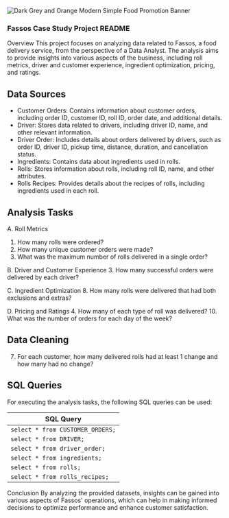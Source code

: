 ![Dark Grey and Orange Modern Simple Food Promotion Banner](https://github.com/anauhwar/Fassos-Analytics-Project/assets/64798462/f62f7581-bac4-4a01-8d82-0e2acadff3d4)





### Fassos Case Study Project README

 Overview
This project focuses on analyzing data related to Fassos, a food delivery service, from the perspective of a Data Analyst. The analysis aims to provide insights into various aspects of the business, including roll metrics, driver and customer experience, ingredient optimization, pricing, and ratings.

 ## Data Sources
- Customer Orders: Contains information about customer orders, including order ID, customer ID, roll ID, order date, and additional details.
- Driver: Stores data related to drivers, including driver ID, name, and other relevant information.
- Driver Order: Includes details about orders delivered by drivers, such as order ID, driver ID, pickup time, distance, duration, and cancellation status.
- Ingredients: Contains data about ingredients used in rolls.
- Rolls: Stores information about rolls, including roll ID, name, and other attributes.
- Rolls Recipes: Provides details about the recipes of rolls, including ingredients used in each roll.

## Analysis Tasks

 A. Roll Metrics
1. How many rolls were ordered?
2. How many unique customer orders were made?
6. What was the maximum number of rolls delivered in a single order?

B. Driver and Customer Experience
3. How many successful orders were delivered by each driver?

C. Ingredient Optimization
8. How many rolls were delivered that had both exclusions and extras?

D. Pricing and Ratings
4. How many of each type of roll was delivered?
10. What was the number of orders for each day of the week?

## Data Cleaning
7. For each customer, how many delivered rolls had at least 1 change and how many had no change?

## SQL Queries
For executing the analysis tasks, the following SQL queries can be used:



| SQL Query                   |
|-----------------------------|
| `select * from CUSTOMER_ORDERS;` |
| `select * from DRIVER;`          |
| `select * from driver_order;`    |
| `select * from ingredients;`     |
| `select * from rolls;`           |
| `select * from rolls_recipes;`   |









Conclusion
By analyzing the provided datasets, insights can be gained into various aspects of Fassos' operations, which can help in making informed decisions to optimize performance and enhance customer satisfaction.


